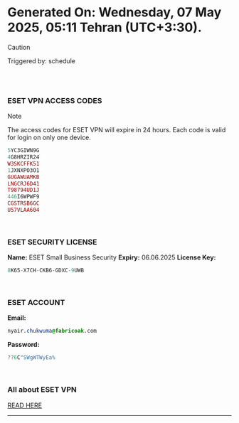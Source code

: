# Generated On: Wednesday, 07 May 2025, 05:11 Tehran (UTC+3:30).

> [!CAUTION]
> Triggered by: schedule

<br><br>

### ESET VPN ACCESS CODES

> [!NOTE]
> The access codes for ESET VPN will expire in 24 hours.
> Each code is valid for login on only one device.

```ruby
5YC3GIWN9G
4G8HRZIR24
W3SKCFFK51
1JXNXPO3O1
GUGAWUAMKB
LNGCRJ6D41
T98794UD1J
446I6WPWF9
CGSTRSB6GC
U57VLAA604
```

<br>

### ESET SECURITY LICENSE

**Name:** ESET Small Business Security
**Expiry:** 06.06.2025
**License Key:**

```POV-Ray SDL
8K65-X7CH-CKB6-GDXC-9UWB
```

<br>

### ESET ACCOUNT

**Email:**

```CSS
nyair.chukwuma@fabricoak.com
```

**Password:**

```POV-Ray SDL
??6C"SWgWTWyEa%
```

<br>

### All about ESET VPN

[READ HERE](https://t.me/F_NiREvil/2113)

---

<br><br>

